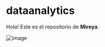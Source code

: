 # dataanalytics

Hola! Este es el repositorio de **Mireya**.

![image](https://www.google.com/imgres?imgurl=http%3A%2F%2Fwww.gepacv.org%2Fwp-content%2Fuploads%2F2017%2F01%2FEDEM-Logo-.png&imgrefurl=http%3A%2F%2Fwww.gepacv.org%2Fedem-descuento-programas-cursos%2F&tbnid=4y9IHBxtI2KVPM&vet=12ahUKEwjs2Ouz-PTrAhUINBoKHVgiCccQMygAegUIARCKAQ..i&docid=MKSVdHM5qUF-qM&w=4077&h=2059&q=edem%20logo&ved=2ahUKEwjs2Ouz-PTrAhUINBoKHVgiCccQMygAegUIARCKAQ)
